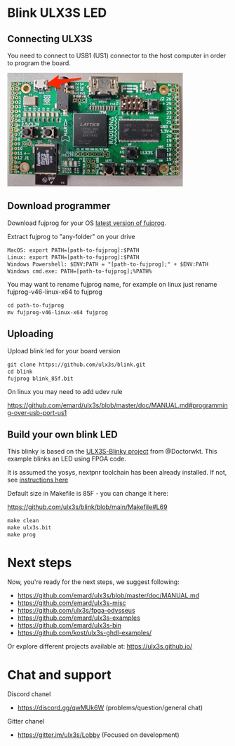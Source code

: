 # Blink ULX3S LED

## Connecting ULX3S

You need to connect to USB1 (US1) connector to the host computer in order to program the board.

<img src="https://raw.githubusercontent.com/ulx3s/quick-start/master/images/ulx3s-usb1.jpg?raw=true" width="400">

## Download programmer

Download fujprog for your OS [latest version of fujprog](https://github.com/kost/fujprog/releases).

Extract fujprog to "any-folder" on your drive

```
MacOS: export PATH=[path-to-fujprog]:$PATH
Linux: export PATH=[path-to-fujprog]:$PATH
Windows Powershell: $ENV:PATH = "[path-to-fujprog];" + $ENV:PATH
Windows cmd.exe: PATH=[path-to-fujprog];%PATH%
```

You may want to rename fujprog name, for example on linux just rename fujprog-v46-linux-x64 to fujprog


```
cd path-to-fujprog
mv fujprog-v46-linux-x64 fujprog
```

## Uploading

Upload blink led for your board version

```
git clone https://github.com/ulx3s/blink.git
cd blink
fujprog blink_85f.bit
```

On linux you may need to add udev rule

https://github.com/emard/ulx3s/blob/master/doc/MANUAL.md#programming-over-usb-port-us1

## Build your own blink LED

This blinky is based on the [ULX3S-Blinky project](https://github.com/DoctorWkt/ULX3S-Blinky) from @Doctorwkt. This example blinks an LED using FPGA code.

It is assumed the yosys, nextpnr toolchain has been already installed. If not, see [instructions here](https://github.com/emard/ulx3s/blob/master/doc/MANUAL.md#precompiled-opensource-tools-for-all-platforms)

Default size in Makefile is 85F - you can change it here:

https://github.com/ulx3s/blink/blob/main/Makefile#L69

```
make clean
make ulx3s.bit
make prog
```

# Next steps

Now, you're ready for the next steps, we suggest following:

  - https://github.com/emard/ulx3s/blob/master/doc/MANUAL.md
  - https://github.com/emard/ulx3s-misc
  - https://github.com/ulx3s/fpga-odysseus
  - https://github.com/emard/ulx3s-examples
  - https://github.com/emard/ulx3s-bin
  - https://github.com/kost/ulx3s-ghdl-examples/

Or explore different projects available at: https://ulx3s.github.io/

# Chat and support

Discord chanel

  - https://discord.gg/qwMUk6W (problems/question/general chat)

Gitter chanel

  - https://gitter.im/ulx3s/Lobby (Focused on development)
